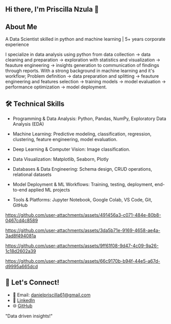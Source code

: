 
## Hi there, I'm Priscilla Nzula 👋

## About Me
A Data Scientist skilled in python and machine learning | 5+ years corporate experience

I specialize in data analysis  using python  from data collection → data cleaning and preparation → exploration with statistics and visualization → feauture engineering → insights generation to communication of findings through reports.
With a strong background in machine learning and it's workflow; Problem definition → data preparation and splitting → feauture engineering and features selection → training models → model evaluation → performance optimization → model deployment.


## 🛠 Technical Skills

- Programming & Data Analysis: Python, Pandas, NumPy, Exploratory Data Analysis (EDA)

- Machine Learning: Predictive modeling, classification, regression, clustering, feature engineering, model evaluation.
  
- Deep Learning & Computer Vision: Image classification.
  
- Data Visualization: Matplotlib, Seaborn, Plotly

- Databases & Data Engineering: Schema design, CRUD operations, relational datasets

- Model Deployment & ML Workflows: Training, testing, deployment, end-to-end applied ML projects

- Tools & Platforms: Jupyter Notebook, Google Colab, VS Code, Git, GitHub



https://github.com/user-attachments/assets/491456a3-c071-484e-80b8-0467cd4c8589



https://github.com/user-attachments/assets/3da5b71e-9169-4658-ae4a-3ad8f494081a



https://github.com/user-attachments/assets/9ff61f08-9d47-4c09-9a26-1c18d2602a39



https://github.com/user-attachments/assets/66c9170b-b94f-44e5-a67d-d9995a665dcd



## 📱 Let's Connect!

- 📧 Email: [danielpriscilla61@gmail.com](mailto:danielpriscilla61@gmail.com)
- 👔 [LinkedIn](https://www.linkedin.com/in/priscilla-nzula)
- 🌐 [GitHub](https://github.com/priscillanzula)



"Data driven insights!"
